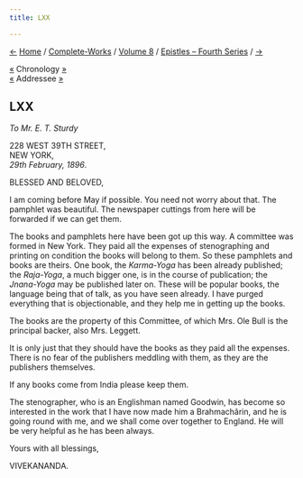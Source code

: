 ```yaml
---
title: LXX

---
```

<div>

[←](069_alasinga.htm) [Home](../../../index.htm) /
[Complete-Works](../../complete_works.htm) / [Volume
8](../volume_8_contents.htm) / [Epistles – Fourth
Series](epistles_fourth_series_contents.htm)
/ [→](071_blessed_and_beloved.htm)

  

[«](../../volume_9/letters_fifth_series/086_miss_thursby.htm) Chronology
[»](../../volume_6/epistles_second_series/094_sarada.htm)  
[«](../../volume_5/epistles_first_series/057_blessed_and_beloved.htm)
Addressee [»](071_blessed_and_beloved.htm)

## LXX

*To Mr. E. T. Sturdy*

228 WEST 39TH STREET,  
NEW YORK,  
*29th February, 1896*.

BLESSED AND BELOVED,

I am coming before May if possible. You need not worry about that. The
pamphlet was beautiful. The newspaper cuttings from here will be
forwarded if we can get them.

The books and pamphlets here have been got up this way. A committee was
formed in New York. They paid all the expenses of stenographing and
printing on condition the books will belong to them. So these pamphlets
and books are theirs. One book, the *Karma-Yoga* has been already
published; the *Raja-Yoga*, a much bigger one, is in the course of
publication; the *Jnana-Yoga* may be published later on. These will be
popular books, the language being that of talk, as you have seen
already. I have purged everything that is objectionable, and they help
me in getting up the books.

The books are the property of this Committee, of which Mrs. Ole Bull is
the principal backer, also Mrs. Leggett.

It is only just that they should have the books as they paid all the
expenses. There is no fear of the publishers meddling with them, as they
are the publishers themselves.

If any books come from India please keep them.

The stenographer, who is an Englishman named Goodwin, has become so
interested in the work that I have now made him a Brahmachârin, and he
is going round with me, and we shall come over together to England. He
will be very helpful as he has been always. 

Yours with all blessings,

VIVEKANANDA.

</div>
